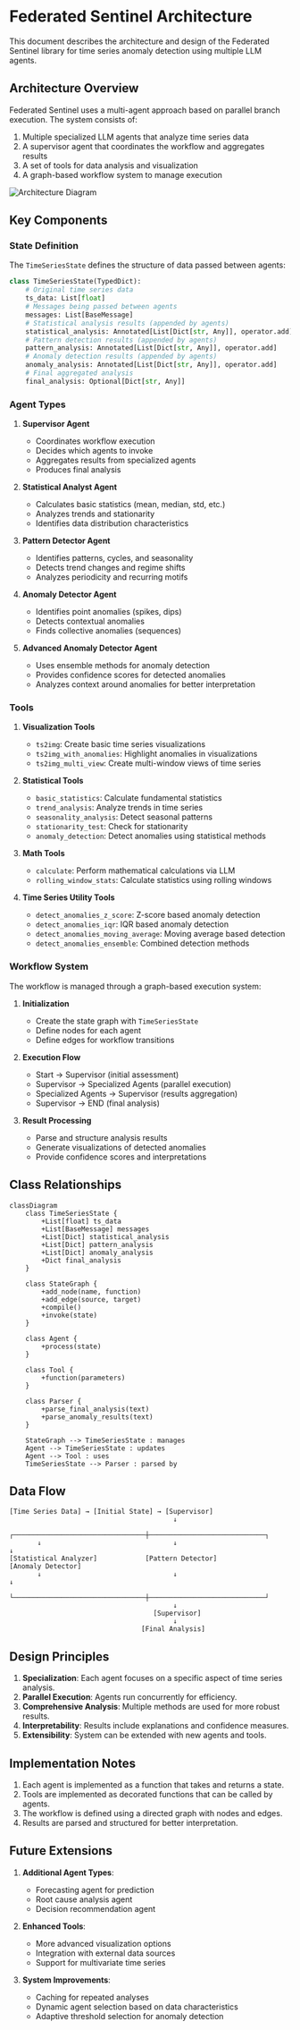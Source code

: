# Federated Sentinel Architecture

This document describes the architecture and design of the Federated Sentinel library for time series anomaly detection using multiple LLM agents.

## Architecture Overview

Federated Sentinel uses a multi-agent approach based on parallel branch execution. The system consists of:

1. Multiple specialized LLM agents that analyze time series data
2. A supervisor agent that coordinates the workflow and aggregates results
3. A set of tools for data analysis and visualization
4. A graph-based workflow system to manage execution

![Architecture Diagram](../../../architecture.svg)

## Key Components

### State Definition

The `TimeSeriesState` defines the structure of data passed between agents:

```python
class TimeSeriesState(TypedDict):
    # Original time series data
    ts_data: List[float]
    # Messages being passed between agents
    messages: List[BaseMessage]
    # Statistical analysis results (appended by agents)
    statistical_analysis: Annotated[List[Dict[str, Any]], operator.add]
    # Pattern detection results (appended by agents)
    pattern_analysis: Annotated[List[Dict[str, Any]], operator.add]
    # Anomaly detection results (appended by agents)
    anomaly_analysis: Annotated[List[Dict[str, Any]], operator.add]
    # Final aggregated analysis
    final_analysis: Optional[Dict[str, Any]]
```

### Agent Types

1. **Supervisor Agent**
   - Coordinates workflow execution
   - Decides which agents to invoke
   - Aggregates results from specialized agents
   - Produces final analysis

2. **Statistical Analyst Agent**
   - Calculates basic statistics (mean, median, std, etc.)
   - Analyzes trends and stationarity
   - Identifies data distribution characteristics

3. **Pattern Detector Agent**
   - Identifies patterns, cycles, and seasonality
   - Detects trend changes and regime shifts
   - Analyzes periodicity and recurring motifs

4. **Anomaly Detector Agent**
   - Identifies point anomalies (spikes, dips)
   - Detects contextual anomalies
   - Finds collective anomalies (sequences)

5. **Advanced Anomaly Detector Agent**
   - Uses ensemble methods for anomaly detection
   - Provides confidence scores for detected anomalies
   - Analyzes context around anomalies for better interpretation

### Tools

1. **Visualization Tools**
   - `ts2img`: Create basic time series visualizations
   - `ts2img_with_anomalies`: Highlight anomalies in visualizations
   - `ts2img_multi_view`: Create multi-window views of time series

2. **Statistical Tools**
   - `basic_statistics`: Calculate fundamental statistics
   - `trend_analysis`: Analyze trends in time series
   - `seasonality_analysis`: Detect seasonal patterns
   - `stationarity_test`: Check for stationarity
   - `anomaly_detection`: Detect anomalies using statistical methods

3. **Math Tools**
   - `calculate`: Perform mathematical calculations via LLM
   - `rolling_window_stats`: Calculate statistics using rolling windows

4. **Time Series Utility Tools**
   - `detect_anomalies_z_score`: Z-score based anomaly detection
   - `detect_anomalies_iqr`: IQR based anomaly detection
   - `detect_anomalies_moving_average`: Moving average based detection
   - `detect_anomalies_ensemble`: Combined detection methods

### Workflow System

The workflow is managed through a graph-based execution system:

1. **Initialization**
   - Create the state graph with `TimeSeriesState`
   - Define nodes for each agent
   - Define edges for workflow transitions

2. **Execution Flow**
   - Start → Supervisor (initial assessment)
   - Supervisor → Specialized Agents (parallel execution)
   - Specialized Agents → Supervisor (results aggregation)
   - Supervisor → END (final analysis)

3. **Result Processing**
   - Parse and structure analysis results
   - Generate visualizations of detected anomalies
   - Provide confidence scores and interpretations

## Class Relationships

```mermaid
classDiagram
    class TimeSeriesState {
        +List[float] ts_data
        +List[BaseMessage] messages
        +List[Dict] statistical_analysis
        +List[Dict] pattern_analysis
        +List[Dict] anomaly_analysis
        +Dict final_analysis
    }
    
    class StateGraph {
        +add_node(name, function)
        +add_edge(source, target)
        +compile()
        +invoke(state)
    }
    
    class Agent {
        +process(state)
    }
    
    class Tool {
        +function(parameters)
    }
    
    class Parser {
        +parse_final_analysis(text)
        +parse_anomaly_results(text)
    }
    
    StateGraph --> TimeSeriesState : manages
    Agent --> TimeSeriesState : updates
    Agent --> Tool : uses
    TimeSeriesState --> Parser : parsed by
```

## Data Flow

```
[Time Series Data] → [Initial State] → [Supervisor]
                                         ↓
       ┌─────────────────────────────────┼─────────────────────────────┐
       ↓                                 ↓                             ↓
[Statistical Analyzer]            [Pattern Detector]           [Anomaly Detector]
       ↓                                 ↓                             ↓
       └─────────────────────────────────┼─────────────────────────────┘
                                         ↓
                                    [Supervisor]
                                         ↓
                                 [Final Analysis]
```

## Design Principles

1. **Specialization**: Each agent focuses on a specific aspect of time series analysis.
2. **Parallel Execution**: Agents run concurrently for efficiency.
3. **Comprehensive Analysis**: Multiple methods are used for more robust results.
4. **Interpretability**: Results include explanations and confidence measures.
5. **Extensibility**: System can be extended with new agents and tools.

## Implementation Notes

1. Each agent is implemented as a function that takes and returns a state.
2. Tools are implemented as decorated functions that can be called by agents.
3. The workflow is defined using a directed graph with nodes and edges.
4. Results are parsed and structured for better interpretation.

## Future Extensions

1. **Additional Agent Types**:
   - Forecasting agent for prediction
   - Root cause analysis agent
   - Decision recommendation agent

2. **Enhanced Tools**:
   - More advanced visualization options
   - Integration with external data sources
   - Support for multivariate time series

3. **System Improvements**:
   - Caching for repeated analyses
   - Dynamic agent selection based on data characteristics
   - Adaptive threshold selection for anomaly detection